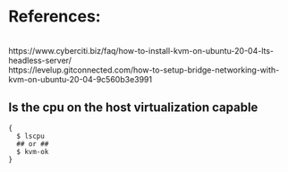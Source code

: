# References:
</br>
https://www.cyberciti.biz/faq/how-to-install-kvm-on-ubuntu-20-04-lts-headless-server/
</br>
https://levelup.gitconnected.com/how-to-setup-bridge-networking-with-kvm-on-ubuntu-20-04-9c560b3e3991

## Is the cpu on the host virtualization capable

```
{
  $ lscpu
  ## or ##
  $ kvm-ok
}
```


